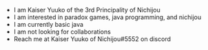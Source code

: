- I am Kaiser Yuuko of the 3rd Principality of Nichijou
- I am interested in paradox games, java programming, and nichijou
- I am currently basic java
- I am not looking for collaborations
- Reach me at Kaiser Yuuko of Nichijou#5552 on discord

<!---
Kaiser-Yuuko-of-Nichijou/Kaiser-Yuuko-of-Nichijou is a ✨ special ✨ repository because its `README.md` (this file) appears on your GitHub profile.
You can click the Preview link to take a look at your changes.
--->
